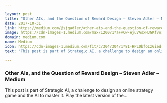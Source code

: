 ```yaml
---

layout: post
title: "Other AIs, and the Question of Reward Design – Steven Adler – Medium"
date: 2017-10-31
link: https://medium.com/@sjgadler/other-ais-and-the-question-of-reward-design-4c5b3807f64b?source=rss------machine_learning-5
image: https://cdn-images-1.medium.com/max/1200/1*aFvCw-ejuVAsxHJGKfvo7Q.png
domain: medium.com
name: Medium
icon: https://cdn-images-1.medium.com/fit/c/304/304/1*8I-HPL0bfoIzGied-dzOvA.png
text: "This post is part of Strategic AI, a challenge to design an online strategy game and the AI to master it. Play the latest version of the…"

---
```


### Other AIs, and the Question of Reward Design – Steven Adler – Medium

This post is part of Strategic AI, a challenge to design an online strategy game and the AI to master it. Play the latest version of the…
